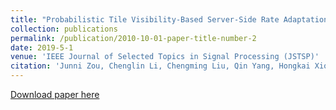 ```yaml
---
title: "Probabilistic Tile Visibility-Based Server-Side Rate Adaptation for Adaptive 360-Degree Video Streaming"
collection: publications
permalink: /publication/2010-10-01-paper-title-number-2
date: 2019-5-1
venue: 'IEEE Journal of Selected Topics in Signal Processing (JSTSP)'
citation: 'Junni Zou, Chenglin Li, Chengming Liu, Qin Yang, Hongkai Xiong, Eckehard Steinbach, “Probabilistic Tile Visibility-Based Server-Side Rate Adaptation for Adaptive 360-Degree Video Streaming”, accepted by IEEE Journal of Selected Topics in Signal Processing.'
---
```

[Download paper here](http://QinYang12.github.io/files/paper2.pdf)
